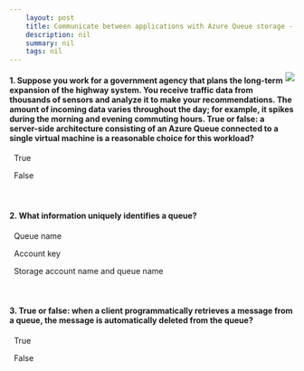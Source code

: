 ```yaml
---
    layout: post
    title: Communicate between applications with Azure Queue storage - Summary
    description: nil
    summary: nil
    tags: nil
---
```



 <a target="_blank" href="https://docs.microsoft.com/en-us/learn/modules/communicate-between-apps-with-azure-queue-storage/9-summary/"><i class="fas fa-external-link-alt"></i> </a>
 <img align="right" src="https://docs.microsoft.com/en-us/learn/achievements/communicate-between-apps-with-azure-queue-storage.svg">
####  1. Suppose you work for a government agency that plans the long-term expansion of the highway system. You receive traffic data from thousands of sensors and analyze it to make your recommendations. The amount of incoming data varies throughout the day; for example, it spikes during the morning and evening commuting hours. True or false: a server-side architecture consisting of an Azure Queue connected to a single virtual machine is a reasonable choice for this workload?


<i class='fas fa-check-square' style='color: Dodgerblue;'></i> &nbsp;&nbsp;True

<i class='far fa-square'></i> &nbsp;&nbsp;False
<br />
<br />
<br />

####  2. What information uniquely identifies a queue?


<i class='far fa-square'></i> &nbsp;&nbsp;Queue name

<i class='far fa-square'></i> &nbsp;&nbsp;Account key

<i class='fas fa-check-square' style='color: Dodgerblue;'></i> &nbsp;&nbsp;Storage account name and queue name
<br />
<br />
<br />

####  3. True or false: when a client programmatically retrieves a message from a queue, the message is automatically deleted from the queue?


<i class='far fa-square'></i> &nbsp;&nbsp;True

<i class='fas fa-check-square' style='color: Dodgerblue;'></i> &nbsp;&nbsp;False
<br />
<br />
<br />
